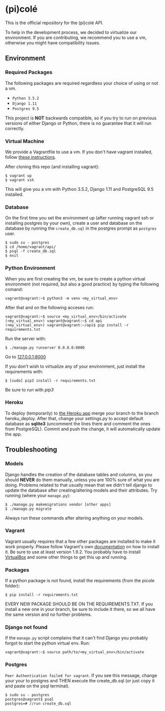 # (pi)colé

This is the official repository for the (pi)colé API.

To help in the development process, we decided to virtualize our environment.
If you are contributing, we recommend you to use a vm, otherwise you might have
compatibility issues.

## Environment


### Required Packages

The following packages are required regardless your choice of using or not a vm.

- `Python 3.5.2`
- `Django 1.11`
- `Postgres 9.5`

This project is **NOT** backwards compatible, so if you try to run on previous versions
of either Django or Python, there is no guarantee that it will run correctly.


### Virtual Machine

We provide a Vagrantfile to use a vm. If you don't have vagrant installed, follow [these instructions](https://www.vagrantup.com/docs/installation/).

After cloning this repo (and installing vagrant):

```shell
$ vagrant up
$ vagrant ssh
```
This will give you a vm with Python 3.5.2, Django 1.11 and PostgreSQL 9.5 installed.


### Database
On the first time you set the environment up (after running vagrant ssh or installing postgres by your own), create a user and database on the database by running the `create_db.sql` in the postgres prompt as `postgres` user.

```
$ sudo su - postgres
$ cd /home/vagrant/api/
$ psql -f create_db.sql
$ exit
```

### Python Environment

When you are first creating the vm, be sure to create a python virtual environment
(not required, but also a good practice) by typing the following comand:

```shell
vagrant@vagrant:~$ python3 -m venv <my_virtual_env>
```

After that and on the following acceses run:
```shell
vagrant@vagrant:~$ source <my_virtual_env>/bin/activate
(<my_virtual_env>) vagrant@vagrant:~$ cd api
(<my_virtual_env>) vagrant@vagrant:~/api$ pip install -r requirements.txt
```

Run the server with:
```shell
$ ./manage.py runserver 0.0.0.0:8000
```
Go to [127.0.0.1:8000](127.0.0.1:8000)

If you don't wish to virtualize any of your environment, just install the requirements with:
```shell
$ [sudo] pip3 install -r requirements.txt
```
Be sure to run with *pip3*


### Heroku

To deploy (temporarily) to [the Heroku app](https://picole-pi2.herokuapp.com/)
merge your branch to the branch heroku_deploy. After that, change your settings.py
to accept default database as **sqlite3** (uncomment the lines there and comment the
ones from PostgreSQL). Commit and push the change, it will automatically update
the app.

## Troubleshooting

### Models

Django handles the creation of the database tables and columns, so you should **NEVER**
do them manually, unless you are 100% sure of what you are doing.
Problems related to that usually mean that we didn't tell django to update the database
after creating/altering models and their attributes. Try running (where your `manage.py`):
```shell
$ ./manage.py makemigrations vendor [other apps]
$ ./manage.py migrate
```
Always run these commands after altering anything on your models.


### Vagrant

Vagrant usually requires that a few other packages are installed to make it work properly.
Please follow Vagrant's own [documentation](https://www.vagrantup.com/docs/installation/) on how to install it. Be sure to use at least version 1.9.2.
You probably have to install [VirtualBox](https://www.virtualbox.org/wiki/Downloads) and some other things to get this up and running.


### Packages

If a python package is not found, install the requirements (from the picole folder):

```shell
$ pip install -r requirements.txt
```

EVERY NEW PACKAGE SHOULD BE ON THE REQUIREMENTS.TXT. If you install a new one in your branch, be sure to include it there, so we all have the same version and no further problems.


### Django not found

If the `manage.py` script complains that it can't find Django you probably forgot to start the python virtual env. Run:
```shell
vagrant@vagrant:~$ source path/to/<my_virtual_env>/bin/activate
```

### Postgres

`Peer Authentication failed for vagrant`. If you see this message, change your your to postgres and THEN execute the create_db.sql (or just copy it and paste on the psql terminal).
```shell
$ sudo su - postgres
postgres@vagrant$ psql
postgres=# //run create_db.sql
```
